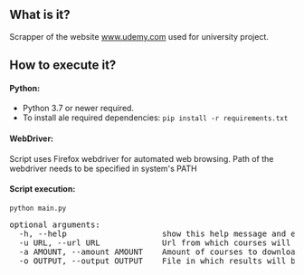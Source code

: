 ## What is it?
Scrapper of the website www.udemy.com used for university project.

## How to execute it?

#### Python:
* Python 3.7 or newer required. 
* To install ale required dependencies: `pip install -r requirements.txt`

#### WebDriver:
Script uses Firefox webdriver for automated web browsing. Path of the webdriver needs to be specified in system's PATH

#### Script execution:

`python main.py`
<pre>
optional arguments:
  -h, --help                    show this help message and exit
  -u URL, --url URL             Url from which courses will be downloaded
  -a AMOUNT, --amount AMOUNT    Amount of courses to download
  -o OUTPUT, --output OUTPUT    File in which results will be saved
</pre>

